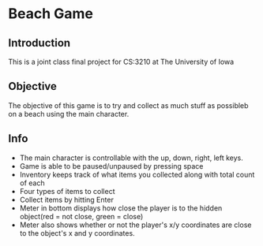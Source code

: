 # Beach Game

## Introduction
This is a joint class final project for CS:3210 at The University of Iowa

## Objective
The objective of this game is to try and collect as much stuff as possibleb on a beach using the main character. 

## Info
- The main character is controllable with the up, down, right, left keys. 
- Game is able to be paused/unpaused by pressing space
- Inventory keeps track of what items you collected along with total count of each
- Four types of items to collect
- Collect items by hitting Enter
- Meter in bottom displays how close the player is to the hidden object(red = not close, green = close)
- Meter also shows whether or not the player's x/y coordinates are close to the object's x and y coordinates.
